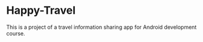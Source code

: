 # Happy-Travel
This is a project of a travel information sharing app for Android development course.
